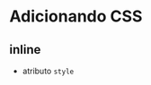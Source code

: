  # Adicionando CSS

 ## inline

 * atributo `style`

 ## <style>

 * tag do HTML que irá conter o CSS

 ## <link>

 * arquivo CSS externo -  MÉTODO MAIS INDICADO

 ## @import

 * arquivo CSS externo - Ex: incorporar fontes do Google